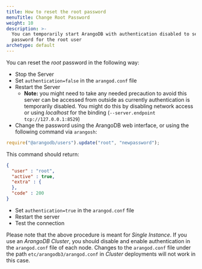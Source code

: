 ```yaml
---
title: How to reset the root password
menuTitle: Change Root Password
weight: 10
description: >-
  You can temporarily start ArangoDB with authentication disabled to set a new
  password for the root user
archetype: default
---
```

You can reset the _root_ password in the following way:

- Stop the Server
- Set `authentication=false` in the `arangod.conf` file
- Restart the Server
  - **Note:** you might need to take any needed precaution to avoid this server can be accessed from outside as currently authentication is temporarily disabled. You might do this by disabling network access or using _localhost_ for the binding (`--server.endpoint tcp://127.0.0.1:8529`)
-  Change the password using the ArangoDB web interface, or using the following command via `arangosh`:

```js
require("@arangodb/users").update("root", "newpassword");
```

This command should return:

```json
{
  "user" : "root",
  "active" : true,
  "extra" : {
  },
  "code" : 200
}
```

- Set `authentication=true` in the `arangod.conf` file
- Restart the server
- Test the connection 

Please note that the above procedure is meant for _Single Instance_.
If you use an _ArangoDB Cluster_, you should disable and enable authentication
in the `arangod.conf` file of each node. Changes to the `arangod.conf` file
under the path `etc/arangodb3/arangod.conf` in _Cluster_ deployments will not
work in this case.
